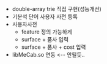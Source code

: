 * double-array trie 직접 구현(성능개선)
* 기분석 단어 사용자 사전 등록
* 사용자사전
  * feature 정의 가능하게
  * surface + 품사 입력
  * surface + 품사 + cost 입력
* libMeCab.so 연동 <-- 안될듯..
